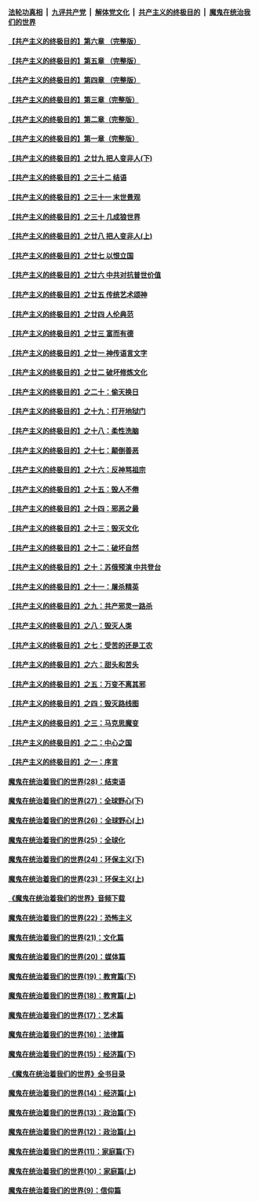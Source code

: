 

####  [法轮功真相](../../../../basic/blob/master/README.md?t=04011901) &nbsp;|&nbsp; [九评共产党](../../../../9ping.md/blob/master/README.md?t=04011901) &nbsp;|&nbsp; [解体党文化](../../../../jtdwh.md/blob/master/README.md?t=04011901)  &nbsp;|&nbsp; [共产主义的终极目的](../../../../gczydzjmd.md/blob/master/README.md?t=04011901) &nbsp;|&nbsp; [魔鬼在统治我们的世界](../../../../mgztzwmdsj.md/blob/master/README.md?t=04011901) 

#### [【共产主义的终极目的】第六章 （完整版）](../pages/nsc422/n11428913.md?t=04011901) 

#### [【共产主义的终极目的】第五章 （完整版）](../pages/nsc422/n11428912.md?t=04011901) 

#### [【共产主义的终极目的】第四章 （完整版）](../pages/nsc422/n11428907.md?t=04011901) 

#### [【共产主义的终极目的】第三章（完整版）](../pages/nsc422/n11428848.md?t=04011901) 

#### [【共产主义的终极目的】第二章（完整版）](../pages/nsc422/n11428831.md?t=04011901) 

#### [【共产主义的终极目的】第一章（完整版）](../pages/nsc422/n11417651.md?t=04011901) 

#### [【共产主义的终极目的】之廿九 把人变非人(下)](../pages/nsc422/n11344140.md?t=04011901) 

#### [【共产主义的终极目的】之三十二 结语](../pages/nsc422/n11360535.md?t=04011901) 

#### [【共产主义的终极目的】之三十一 末世景观](../pages/nsc422/n11351129.md?t=04011901) 

#### [【共产主义的终极目的】之三十 几成狼世界](../pages/nsc422/n11348280.md?t=04011901) 

#### [【共产主义的终极目的】之廿八 把人变非人(上)](../pages/nsc422/n11340492.md?t=04011901) 

#### [【共产主义的终极目的】之廿七 以恨立国](../pages/nsc422/n11336944.md?t=04011901) 

#### [【共产主义的终极目的】之廿六 中共对抗普世价值](../pages/nsc422/n11324785.md?t=04011901) 

#### [【共产主义的终极目的】之廿五 传统艺术颂神](../pages/nsc422/n11296396.md?t=04011901) 

#### [【共产主义的终极目的】之廿四 人伦典范](../pages/nsc422/n11296397.md?t=04011901) 

#### [【共产主义的终极目的】之廿三 富而有德](../pages/nsc422/n11283598.md?t=04011901) 

#### [【共产主义的终极目的】之廿一 神传语言文字](../pages/nsc422/n11263265.md?t=04011901) 

#### [【共产主义的终极目的】之廿二 破坏修炼文化](../pages/nsc422/n11245728.md?t=04011901) 

#### [【共产主义的终极目的】之二十：偷天换日](../pages/nsc422/n11238846.md?t=04011901) 

#### [【共产主义的终极目的】之十九：打开地狱门](../pages/nsc422/n11206376.md?t=04011901) 

#### [【共产主义的终极目的】之十八：柔性洗脑](../pages/nsc422/n11199994.md?t=04011901) 

#### [【共产主义的终极目的】之十七：颠倒善恶](../pages/nsc422/n11179782.md?t=04011901) 

#### [【共产主义的终极目的】之十六：反神骂祖宗](../pages/nsc422/n11166798.md?t=04011901) 

#### [【共产主义的终极目的】之十五：毁人不倦](../pages/nsc422/n11166792.md?t=04011901) 

#### [【共产主义的终极目的】之十四：邪恶之最](../pages/nsc422/n11150249.md?t=04011901) 

#### [【共产主义的终极目的】之十三：毁灭文化](../pages/nsc422/n11135227.md?t=04011901) 

#### [【共产主义的终极目的】之十二：破坏自然](../pages/nsc422/n11135214.md?t=04011901) 

#### [【共产主义的终极目的】之十：苏俄预演 中共登台](../pages/nsc422/n11118424.md?t=04011901) 

#### [【共产主义的终极目的】之十一：屠杀精英](../pages/nsc422/n11118442.md?t=04011901) 

#### [【共产主义的终极目的】之九：共产邪灵一路杀](../pages/nsc422/n11114139.md?t=04011901) 

#### [【共产主义的终极目的】之八：毁灭人类](../pages/nsc422/n11108503.md?t=04011901) 

#### [【共产主义的终极目的】之七：受苦的还是工农](../pages/nsc422/n11101809.md?t=04011901) 

#### [【共产主义的终极目的】之六：甜头和苦头](../pages/nsc422/n11096971.md?t=04011901) 

#### [【共产主义的终极目的】之五：万变不离其邪](../pages/nsc422/n11091285.md?t=04011901) 

#### [【共产主义的终极目的】之四：毁灭路线图](../pages/nsc422/n11086284.md?t=04011901) 

#### [【共产主义的终极目的】之三：马克思魔变](../pages/nsc422/n11061941.md?t=04011901) 

#### [【共产主义的终极目的】之二：中心之国](../pages/nsc422/n11047728.md?t=04011901) 

#### [【共产主义的终极目的】之一：序言](../pages/nsc422/n11086077.md?t=04011901) 

#### [魔鬼在统治着我们的世界(28)：结束语](../pages/nsc422/n10936246.md?t=04011901) 

#### [魔鬼在统治着我们的世界(27)：全球野心(下)](../pages/nsc422/n10928319.md?t=04011901) 

#### [魔鬼在统治着我们的世界(26)：全球野心(上)](../pages/nsc422/n10900318.md?t=04011901) 

#### [魔鬼在统治着我们的世界(25)：全球化](../pages/nsc422/n10788205.md?t=04011901) 

#### [魔鬼在统治着我们的世界(24)：环保主义(下)](../pages/nsc422/n10695307.md?t=04011901) 

#### [魔鬼在统治着我们的世界(23)：环保主义(上)](../pages/nsc422/n10688613.md?t=04011901) 

#### [《魔鬼在统治着我们的世界》音频下载](../pages/nsc422/n10635553.md?t=04011901) 

#### [魔鬼在统治着我们的世界(22)：恐怖主义](../pages/nsc422/n10614727.md?t=04011901) 

#### [魔鬼在统治着我们的世界(21)：文化篇](../pages/nsc422/n10597706.md?t=04011901) 

#### [魔鬼在统治着我们的世界(20)：媒体篇](../pages/nsc422/n10586579.md?t=04011901) 

#### [魔鬼在统治着我们的世界(19)：教育篇(下)](../pages/nsc422/n10564808.md?t=04011901) 

#### [魔鬼在统治着我们的世界(18)：教育篇(上)](../pages/nsc422/n10526970.md?t=04011901) 

#### [魔鬼在统治着我们的世界(17)：艺术篇](../pages/nsc422/n10499093.md?t=04011901) 

#### [魔鬼在统治着我们的世界(16)：法律篇](../pages/nsc422/n10485969.md?t=04011901) 

#### [魔鬼在统治着我们的世界(15)：经济篇(下)](../pages/nsc422/n10469975.md?t=04011901) 

#### [《魔鬼在统治着我们的世界》全书目录](../pages/nsc422/n10464261.md?t=04011901) 

#### [魔鬼在统治着我们的世界(14)：经济篇(上)](../pages/nsc422/n10457370.md?t=04011901) 

#### [魔鬼在统治着我们的世界(13)：政治篇(下)](../pages/nsc422/n10448270.md?t=04011901) 

#### [魔鬼在统治着我们的世界(12)：政治篇(上)](../pages/nsc422/n10444576.md?t=04011901) 

#### [魔鬼在统治着我们的世界(11)：家庭篇(下)](../pages/nsc422/n10440961.md?t=04011901) 

#### [魔鬼在统治着我们的世界(10)：家庭篇(上)](../pages/nsc422/n10435448.md?t=04011901) 

#### [魔鬼在统治着我们的世界(9)：信仰篇](../pages/nsc422/n10432159.md?t=04011901) 

